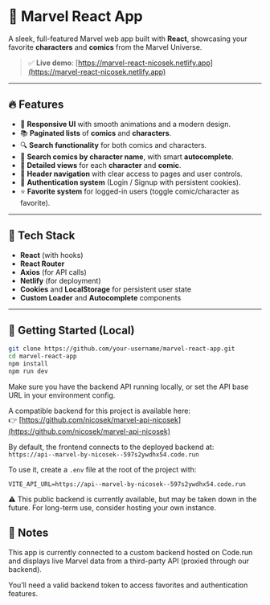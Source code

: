 # 🌟 Marvel React App

A sleek, full-featured Marvel web app built with **React**, showcasing your favorite **characters** and **comics** from the Marvel Universe.

> ✅ **Live demo**: [https://marvel-react-nicosek.netlify.app](https://marvel-react-nicosek.netlify.app)

---

## 🔥 Features

- 🎨 **Responsive UI** with smooth animations and a modern design.
- 📚 **Paginated lists** of **comics** and **characters**.
- 🔍 **Search functionality** for both comics and characters.
- 👤 **Search comics by character name**, with smart **autocomplete**.
- 🧾 **Detailed views** for each **character** and **comic**.
- 🧭 **Header navigation** with clear access to pages and user controls.
- 🔐 **Authentication system** (Login / Signup with persistent cookies).
- ⭐ **Favorite system** for logged-in users (toggle comic/character as favorite).

---

## 🧪 Tech Stack

- **React** (with hooks)
- **React Router**
- **Axios** (for API calls)
- **Netlify** (for deployment)
- **Cookies** and **LocalStorage** for persistent user state
- **Custom Loader** and **Autocomplete** components

---

## 🚀 Getting Started (Local)

```bash
git clone https://github.com/your-username/marvel-react-app.git
cd marvel-react-app
npm install
npm run dev
```

Make sure you have the backend API running locally, or set the API base URL in your environment config.

A compatible backend for this project is available here:  
👉 [https://github.com/nicosek/marvel-api-nicosek](https://github.com/nicosek/marvel-api-nicosek)

By default, the frontend connects to the deployed backend at:  
`https://api--marvel-by-nicosek--597s2ywdhx54.code.run`

To use it, create a `.env` file at the root of the project with:

```env
VITE_API_URL=https://api--marvel-by-nicosek--597s2ywdhx54.code.run
```

⚠️ This public backend is currently available, but may be taken down in the future. For long-term use, consider hosting your own instance.

## 📌 Notes
This app is currently connected to a custom backend hosted on Code.run and displays live Marvel data from a third-party API (proxied through our backend).

You’ll need a valid backend token to access favorites and authentication features.
